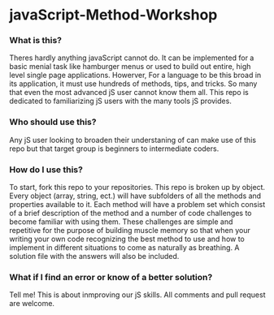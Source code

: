 # javaScript-Method-Workshop


### What is this?
Theres hardly anything javaScript cannot do. It can be implemented for a basic menial task like hamburger menus or used to build out entire, high level single page applications. Howerver, For a language to be this broad in its application, it must use hundreds of methods, tips, and tricks. So many that even the most advanced jS user cannot know them all. This repo is dedicated to familiarizing jS users with the many tools jS provides.

### Who should use this?

Any jS user looking to broaden their understaning of can make use of this repo but that target group is beginners to intermediate coders.

### How do I use this?

To start, fork this repo to your repositories. This repo is broken up by object. Every object (array, string, ect.) will have  subfolders of all the methods and properties available to it. Each method will have a problem set which consist of a brief description of the method and a number of code challenges to become familiar with using them. These challenges are simple and repetitive for the purpose of building muscle memory so that when your writing your own code recognizing the best method to use and how to implement in different situations to come as naturally as breathing. A solution file with the answers will also be included.

### What if I find an error or know of a better solution?

Tell me! This is about inmproving our jS skills. All comments and pull request are welcome.
